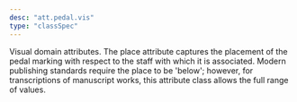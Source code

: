 ```yaml
---
desc: "att.pedal.vis"
type: "classSpec"
---
```


Visual domain attributes. The place attribute captures the placement of the pedal
marking with respect to the staff with which it is associated. Modern publishing standards
require the place to be 'below'; however, for transcriptions of manuscript works,
this
attribute class allows the full range of values.